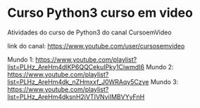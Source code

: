# Curso Python3 curso em video
 Atividades do curso de Python3 do canal CursoemVideo

link do canal: https://www.youtube.com/user/cursosemvideo

Mundo 1: https://www.youtube.com/playlist?list=PLHz_AreHm4dlKP6QQCekuIPky1CiwmdI6
Mundo 2: https://www.youtube.com/playlist?list=PLHz_AreHm4dk_nZHmxxf_J0WRAqy5Czye
Mundo 3: https://www.youtube.com/playlist?list=PLHz_AreHm4dksnH2jVTIVNviIMBVYyFnH

